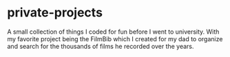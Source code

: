 # private-projects

A small collection of things I coded for fun before I went to university. With my favorite project being the FilmBib which I created for my dad to organize and search for the thousands of films he recorded over the years.
